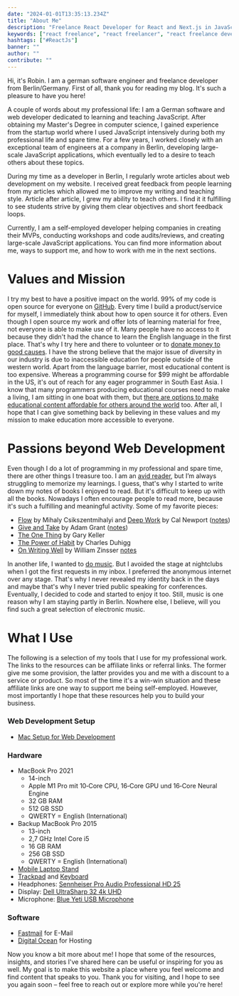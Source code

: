 ```yaml
---
date: "2024-01-01T13:35:13.234Z"
title: "About Me"
description: "Freelance React Developer for React and Next.js in JavaScript/TypeScript from Berlin (German/English). Consulting & Freelancing for Web Development: Full-Stack Applications, Code Audits & Reviews, Workshops, Training, MVPs ..."
keywords: ["react freelance", "react freelancer", "react freelance developer"]
hashtags: ["#ReactJs"]
banner: ""
author: ""
contribute: ""
---
```


Hi, it's Robin. I am a german software engineer and freelance developer from Berlin/Germany. First of all, thank you for reading my blog. It's such a pleasure to have you here!

A couple of words about my professional life: I am a German software and web developer dedicated to learning and teaching JavaScript. After obtaining my Master's Degree in computer science, I gained experience from the startup world where I used JavaScript intensively during both my professional life and spare time. For a few years, I worked closely with an exceptional team of engineers at a company in Berlin, developing large-scale JavaScript applications, which eventually led to a desire to teach others about these topics.

During my time as a developer in Berlin, I regularly wrote articles about web development on my website. I received great feedback from people learning from my articles which allowed me to improve my writing and teaching style. Article after article, I grew my ability to teach others. I find it it fulfilling to see students strive by giving them clear objectives and short feedback loops.

Currently, I am a self-employed developer helping companies in creating their MVPs, conducting workshops and code audits/reviews, and creating large-scale JavaScript applications. You can find more information about me, ways to support me, and how to work with me in the next sections.

# Values and Mission

I try my best to have a positive impact on the world. 99% of my code is open source for everyone on [GitHub](https://github.com/rwieruch). Every time I build a product/service for myself, I immediately think about how to open source it for others. Even though I open source my work and offer lots of learning material for free, not everyone is able to make use of it. Many people have no access to it because they didn't had the chance to learn the English language in the first place. That's why I try here and there to volunteer or to [donate money to good causes](/giving-back-by-learning-react/). I have the strong believe that the major issue of diversity in our industry is due to inaccessible education for people outside of the western world. Apart from the language barrier, most educational content is too expensive. Whereas a programming course for $99 might be affordable in the US, it's out of reach for any eager programmer in South East Asia. I know that many programmers producing educational courses need to make a living, I am sitting in one boat with them, but [there are options to make educational content affordable for others around the world](https://github.com/rwieruch/purchasing-power-parity) too. After all, I hope that I can give something back by believing in these values and my mission to make education more accessible to everyone.

# Passions beyond Web Development

Even though I do a lot of programming in my professional and spare time, there are other things I treasure too. I am an [avid reader](https://www.goodreads.com/author/show/16218990.Robin_Wieruch), but I’m always struggling to memorize my learnings. I guess, that's why I started to write down my notes of books I enjoyed to read. But it's difficult to keep up with all the books. Nowadays I often encourage people to read more, because it's such a fulfilling and meaningful activity. Some of my favorite pieces:

* [Flow](http://amzn.to/2inl3w8) by Mihaly Csikszentmihalyi and [Deep Work](http://amzn.to/2AvNLTG) by Cal Newport ([notes](/lessons-learned-deep-work-flow/))
* [Give and Take](http://amzn.to/2olhgRv) by Adam Grant ([notes](/lessons-learned-give-and-take/))
* [The One Thing](http://amzn.to/2jR19Kj) by Gary Keller
* [The Power of Habit](http://amzn.to/2AsuCUP) by Charles Duhigg
* [On Writing Well](http://amzn.to/2AsoDzh) by William Zinsser [notes](https://www.robinwieruch.de/lessons-learned-on-writing-well/)

In another life, I wanted to [do music](https://soundcloud.com/schlenkermitturnbeutel). But I avoided the stage at nightclubs when I got the first requests in my inbox. I preferred the anonymous internet over any stage. That's why I never revealed my identity back in the days and maybe that's why I never tried public speaking for conferences. Eventually, I decided to code and started to enjoy it too. Still, music is one reason why I am staying partly in Berlin. Nowhere else, I believe, will you find such a great selection of electronic music.

# What I Use

The following is a selection of my tools that I use for my professional work. The links to the resources can be affiliate links or referral links. The former give me some provision, the latter provides you and me with a discount to a service or product. So most of the time it's a win-win situation and these affiliate links are one way to support me being self-employed. However, most importantly I hope that these resources help you to build your business.

### Web Development Setup

* [Mac Setup for Web Development](/mac-setup-web-development/)

### Hardware

* MacBook Pro 2021
  * 14-inch
  * Apple M1 Pro mit 10‑Core CPU, 16‑Core GPU und 16‑Core Neural Engine
  * 32 GB RAM
  * 512 GB SSD
  * QWERTY = English (International)
* Backup MacBook Pro 2015
  * 13-inch
  * 2,7 GHz Intel Core i5
  * 16 GB RAM
  * 256 GB SSD
  * QWERTY = English (International)
* [Mobile Laptop Stand](https://amzn.to/40rR7VR)
* [Trackpad](https://amzn.to/3UvgYZo) and [Keyboard](https://amzn.to/3UzaAA7)
* Headphones: [Sennheiser Pro Audio Professional HD 25](https://amzn.to/3NPNYrr)
* Display: [Dell UltraSharp 32 4k UHD](https://amzn.to/4hGfnKf)
* Microphone: [Blue Yeti USB Microphone](https://amzn.to/4earBYg)

### Software

* [Fastmail](https://join.fastmail.com/9219c0b0) for E-Mail
* [Digital Ocean](https://m.do.co/c/fb27c90322f3) for Hosting

<Divider />

Now you know a bit more about me! I hope that some of the resources, insights, and stories I've shared here can be useful or inspiring for you as well. My goal is to make this website a place where you feel welcome and find content that speaks to you. Thank you for visiting, and I hope to see you again soon – feel free to reach out or explore more while you're here!

